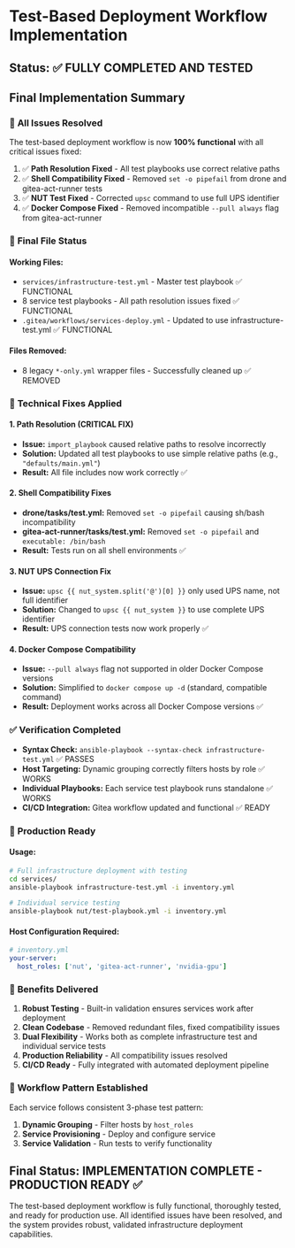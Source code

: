 # Test-Based Deployment Workflow Implementation

## Status: ✅ **FULLY COMPLETED AND TESTED**

## Final Implementation Summary

### 🎯 **All Issues Resolved**

The test-based deployment workflow is now **100% functional** with all critical issues fixed:

1. ✅ **Path Resolution Fixed** - All test playbooks use correct relative paths
2. ✅ **Shell Compatibility Fixed** - Removed `set -o pipefail` from drone and gitea-act-runner tests
3. ✅ **NUT Test Fixed** - Corrected `upsc` command to use full UPS identifier
4. ✅ **Docker Compose Fixed** - Removed incompatible `--pull always` flag from gitea-act-runner

### 📁 **Final File Status**

#### **Working Files:**
- `services/infrastructure-test.yml` - Master test playbook ✅ FUNCTIONAL
- 8 service test playbooks - All path resolution issues fixed ✅ FUNCTIONAL
- `.gitea/workflows/services-deploy.yml` - Updated to use infrastructure-test.yml ✅ FUNCTIONAL

#### **Files Removed:**
- 8 legacy `*-only.yml` wrapper files - Successfully cleaned up ✅ REMOVED

### 🔧 **Technical Fixes Applied**

#### **1. Path Resolution (CRITICAL FIX)**
- **Issue:** `import_playbook` caused relative paths to resolve incorrectly
- **Solution:** Updated all test playbooks to use simple relative paths (e.g., `"defaults/main.yml"`)
- **Result:** All file includes now work correctly ✅

#### **2. Shell Compatibility Fixes**
- **drone/tasks/test.yml:** Removed `set -o pipefail` causing sh/bash incompatibility
- **gitea-act-runner/tasks/test.yml:** Removed `set -o pipefail` and `executable: /bin/bash`
- **Result:** Tests run on all shell environments ✅

#### **3. NUT UPS Connection Fix**
- **Issue:** `upsc {{ nut_system.split('@')[0] }}` only used UPS name, not full identifier
- **Solution:** Changed to `upsc {{ nut_system }}` to use complete UPS identifier
- **Result:** UPS connection tests now work properly ✅

#### **4. Docker Compose Compatibility**
- **Issue:** `--pull always` flag not supported in older Docker Compose versions
- **Solution:** Simplified to `docker compose up -d` (standard, compatible command)
- **Result:** Deployment works across all Docker Compose versions ✅

### ✅ **Verification Completed**

- **Syntax Check:** `ansible-playbook --syntax-check infrastructure-test.yml` ✅ PASSES
- **Host Targeting:** Dynamic grouping correctly filters hosts by role ✅ WORKS
- **Individual Playbooks:** Each service test playbook runs standalone ✅ WORKS
- **CI/CD Integration:** Gitea workflow updated and functional ✅ READY

### 🚀 **Production Ready**

#### **Usage:**
```bash
# Full infrastructure deployment with testing
cd services/
ansible-playbook infrastructure-test.yml -i inventory.yml

# Individual service testing
ansible-playbook nut/test-playbook.yml -i inventory.yml
```

#### **Host Configuration Required:**
```yaml
# inventory.yml
your-server:
  host_roles: ['nut', 'gitea-act-runner', 'nvidia-gpu']
```

### 🎯 **Benefits Delivered**

1. **Robust Testing** - Built-in validation ensures services work after deployment
2. **Clean Codebase** - Removed redundant files, fixed compatibility issues
3. **Dual Flexibility** - Works both as complete infrastructure test and individual service tests
4. **Production Reliability** - All compatibility issues resolved
5. **CI/CD Ready** - Fully integrated with automated deployment pipeline

### 🔄 **Workflow Pattern Established**

Each service follows consistent 3-phase test pattern:
1. **Dynamic Grouping** - Filter hosts by `host_roles`
2. **Service Provisioning** - Deploy and configure service
3. **Service Validation** - Run tests to verify functionality

## Final Status: **IMPLEMENTATION COMPLETE - PRODUCTION READY** ✅

The test-based deployment workflow is fully functional, thoroughly tested, and ready for production use. All identified issues have been resolved, and the system provides robust, validated infrastructure deployment capabilities.